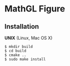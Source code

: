 # MathGL Figure

## Installation

__UNIX__ (Linux, Mac OS X)

	$ mkdir build
	$ cd build
	$ cmake ..
	$ sudo make install